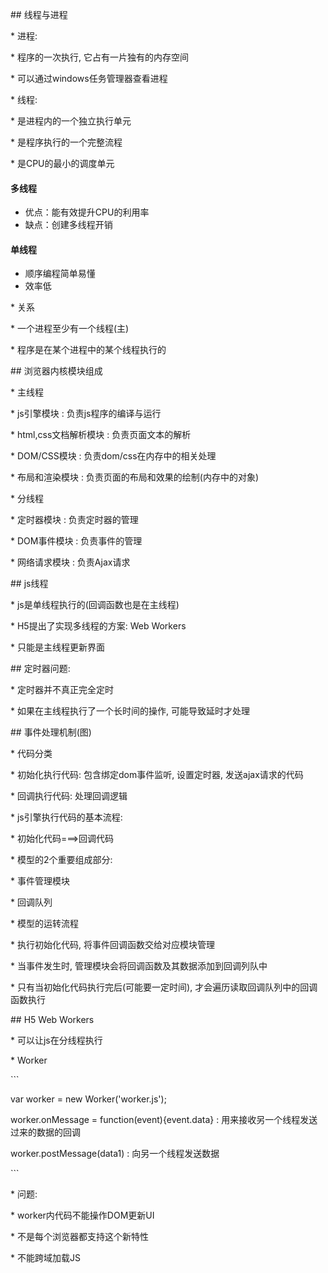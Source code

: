 \#\# 线程与进程

\* 进程:

\* 程序的一次执行, 它占有一片独有的内存空间

\* 可以通过windows任务管理器查看进程

\* 线程:

\* 是进程内的一个独立执行单元

\* 是程序执行的一个完整流程

\* 是CPU的最小的调度单元

#### 多线程

* 优点：能有效提升CPU的利用率
* 缺点：创建多线程开销

#### 单线程

* 顺序编程简单易懂
* 效率低

\* 关系

\* 一个进程至少有一个线程\(主\)

\* 程序是在某个进程中的某个线程执行的

\#\# 浏览器内核模块组成

\* 主线程

\* js引擎模块 : 负责js程序的编译与运行

\* html,css文档解析模块 : 负责页面文本的解析

\* DOM/CSS模块 : 负责dom/css在内存中的相关处理

\* 布局和渲染模块 : 负责页面的布局和效果的绘制\(内存中的对象\)

\* 分线程

\* 定时器模块 : 负责定时器的管理

\* DOM事件模块 : 负责事件的管理

\* 网络请求模块 : 负责Ajax请求

\#\# js线程

\* js是单线程执行的\(回调函数也是在主线程\)

\* H5提出了实现多线程的方案: Web Workers

\* 只能是主线程更新界面

\#\# 定时器问题:

\* 定时器并不真正完全定时

\* 如果在主线程执行了一个长时间的操作, 可能导致延时才处理

\#\# 事件处理机制\(图\)

\* 代码分类

\* 初始化执行代码: 包含绑定dom事件监听, 设置定时器, 发送ajax请求的代码

\* 回调执行代码: 处理回调逻辑

\* js引擎执行代码的基本流程:

\* 初始化代码===&gt;回调代码

\* 模型的2个重要组成部分:

\* 事件管理模块

\* 回调队列

\* 模型的运转流程

\* 执行初始化代码, 将事件回调函数交给对应模块管理

\* 当事件发生时, 管理模块会将回调函数及其数据添加到回调列队中

\* 只有当初始化代码执行完后\(可能要一定时间\), 才会遍历读取回调队列中的回调函数执行

\#\# H5 Web Workers

\* 可以让js在分线程执行

\* Worker

\`\`\`

var worker = new Worker\('worker.js'\);

worker.onMessage = function\(event\){event.data} : 用来接收另一个线程发送过来的数据的回调

worker.postMessage\(data1\) : 向另一个线程发送数据

\`\`\`

\* 问题:

\* worker内代码不能操作DOM更新UI

\* 不是每个浏览器都支持这个新特性

\* 不能跨域加载JS

